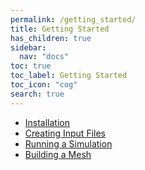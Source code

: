 ```yaml
---
permalink: /getting_started/
title: Getting Started
has_children: true
sidebar:
  nav: "docs"
toc: true
toc_label: Getting Started
toc_icon: "cog"
search: true
---
```

* [Installation](/getting_started/installation/)
* [Creating Input Files](/getting_started/fenics_input_readme/)
* [Running a Simulation](/getting_started/running_demo/)
* [Building a Mesh](/getting_started/mesh_generation_readme/)
